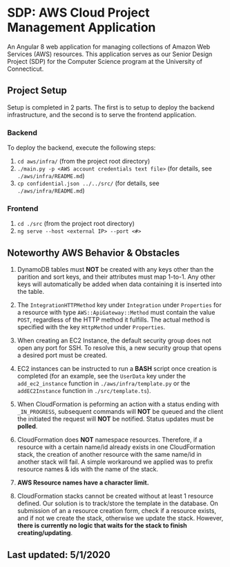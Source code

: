 # SDP: AWS Cloud Project Management Application

An Angular 8 web application for managing collections of Amazon Web Services (AWS) resources.
This application serves as our Senior Design Project (SDP) for the Computer Science program at the University of Connecticut.


## Project Setup

Setup is completed in 2 parts. The first is to setup to deploy the backend infrastructure, and the second is to serve the frontend application.


### Backend

To deploy the backend, execute the following steps:

1. `cd aws/infra/` (from the project root directory)
2. `./main.py -p <AWS account credentials text file>` (for details, see `./aws/infra/README.md`)
3. `cp confidential.json ../../src/` (for details, see `./aws/infra/README.md`)


### Frontend

1. `cd ./src` (from the project root directory)
2. `ng serve --host <external IP> --port <#>`


## Noteworthy AWS Behavior & Obstacles

1. DynamoDB tables must **NOT** be created with any keys other than the parition and sort keys, and their attributes must map 1-to-1.
Any other keys will automatically be added when data containing it is inserted into the table.

2. The `IntegrationHTTPMethod` key under `Integration` under `Properties` for a resource with type `AWS::ApiGateway::Method` must contain the value `POST`, regardless of the HTTP method it fulfills.
The actual method is specified with the key `HttpMethod` under `Properties`.

3. When creating an EC2 Instance, the default security group does not open any port for SSH.
To resolve this, a new security group that opens a desired port must be created.

4. EC2 instances can be instructed to run a **BASH** script once creation is completed (for an example, see the `UserData` key under the `add_ec2_instance` function in `./aws/infra/template.py` or the `addEC2Instance` function in `./src/template.ts`).

5. When CloudFormation is peforming an action with a status ending with `_IN_PROGRESS`, subsequent commands will **NOT** be queued and the client the initiated the request will **NOT** be notified.
Status updates must be **polled**.

6. CloudFormation does **NOT** namespace resources.
Therefore, if a resource with a certain name/id already exists in one CloudFormation stack, the creation of another resource with the same name/id in another stack will fail.
A simple workaround we applied was to prefix resource names & ids with the name of the stack.

7. **AWS Resource names have a character limit.**

8. CloudFormation stacks cannot be created without at least 1 resource defined.
Our solution is to track/store the template in the database.
On submission of an a resource creation form, check if a resource exists, and if not we create the stack, otherwise we update the stack.
However, **there is currently no logic that waits for the stack to finish creating/updating**.

## Last updated: 5/1/2020
